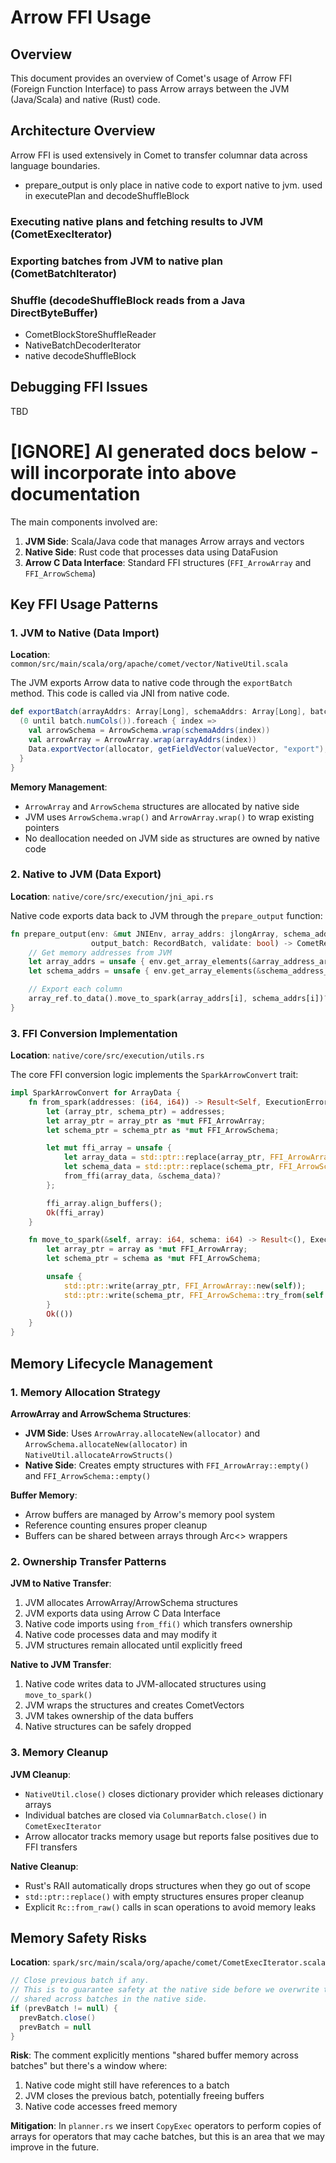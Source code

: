 # Arrow FFI Usage

## Overview

This document provides an overview of Comet's usage of Arrow FFI (Foreign Function Interface) to pass Arrow arrays
between the JVM (Java/Scala) and native (Rust) code.

## Architecture Overview

Arrow FFI is used extensively in Comet to transfer columnar data across language boundaries.

- prepare_output is only place in native code to export native to jvm. used in executePlan and decodeShuffleBlock



### Executing native plans and fetching results to JVM (CometExecIterator)

### Exporting batches from JVM to native plan (CometBatchIterator)

### Shuffle (decodeShuffleBlock reads from a Java DirectByteBuffer)

- CometBlockStoreShuffleReader
- NativeBatchDecoderIterator
- native decodeShuffleBlock

## Debugging FFI Issues

TBD

# [IGNORE] AI generated docs below - will incorporate into above documentation

The main components
involved are:

1. **JVM Side**: Scala/Java code that manages Arrow arrays and vectors
2. **Native Side**: Rust code that processes data using DataFusion
3. **Arrow C Data Interface**: Standard FFI structures (`FFI_ArrowArray` and `FFI_ArrowSchema`)

## Key FFI Usage Patterns

### 1. JVM to Native (Data Import)

**Location**: `common/src/main/scala/org/apache/comet/vector/NativeUtil.scala`

The JVM exports Arrow data to native code through the `exportBatch` method. This code is called via JNI from
native code.

```scala
def exportBatch(arrayAddrs: Array[Long], schemaAddrs: Array[Long], batch: ColumnarBatch): Int = {
  (0 until batch.numCols()).foreach { index =>
    val arrowSchema = ArrowSchema.wrap(schemaAddrs(index))
    val arrowArray = ArrowArray.wrap(arrayAddrs(index))
    Data.exportVector(allocator, getFieldVector(valueVector, "export"), provider, arrowArray, arrowSchema)
  }
}
```

**Memory Management**:

- `ArrowArray` and `ArrowSchema` structures are allocated by native side
- JVM uses `ArrowSchema.wrap()` and `ArrowArray.wrap()` to wrap existing pointers
- No deallocation needed on JVM side as structures are owned by native code

### 2. Native to JVM (Data Export)

**Location**: `native/core/src/execution/jni_api.rs`

Native code exports data back to JVM through the `prepare_output` function:

```rust
fn prepare_output(env: &mut JNIEnv, array_addrs: jlongArray, schema_addrs: jlongArray,
                  output_batch: RecordBatch, validate: bool) -> CometResult<jlong> {
    // Get memory addresses from JVM
    let array_addrs = unsafe { env.get_array_elements(&array_address_array, ReleaseMode::NoCopyBack)? };
    let schema_addrs = unsafe { env.get_array_elements(&schema_address_array, ReleaseMode::NoCopyBack)? };

    // Export each column
    array_ref.to_data().move_to_spark(array_addrs[i], schema_addrs[i])?;
}
```

### 3. FFI Conversion Implementation

**Location**: `native/core/src/execution/utils.rs`

The core FFI conversion logic implements the `SparkArrowConvert` trait:

```rust
impl SparkArrowConvert for ArrayData {
    fn from_spark(addresses: (i64, i64)) -> Result<Self, ExecutionError> {
        let (array_ptr, schema_ptr) = addresses;
        let array_ptr = array_ptr as *mut FFI_ArrowArray;
        let schema_ptr = schema_ptr as *mut FFI_ArrowSchema;

        let mut ffi_array = unsafe {
            let array_data = std::ptr::replace(array_ptr, FFI_ArrowArray::empty());
            let schema_data = std::ptr::replace(schema_ptr, FFI_ArrowSchema::empty());
            from_ffi(array_data, &schema_data)?
        };

        ffi_array.align_buffers();
        Ok(ffi_array)
    }

    fn move_to_spark(&self, array: i64, schema: i64) -> Result<(), ExecutionError> {
        let array_ptr = array as *mut FFI_ArrowArray;
        let schema_ptr = schema as *mut FFI_ArrowSchema;

        unsafe {
            std::ptr::write(array_ptr, FFI_ArrowArray::new(self));
            std::ptr::write(schema_ptr, FFI_ArrowSchema::try_from(self.data_type())?);
        }
        Ok(())
    }
}
```

## Memory Lifecycle Management

### 1. Memory Allocation Strategy

**ArrowArray and ArrowSchema Structures**:

- **JVM Side**: Uses `ArrowArray.allocateNew(allocator)` and `ArrowSchema.allocateNew(allocator)` in `NativeUtil.allocateArrowStructs()`
- **Native Side**: Creates empty structures with `FFI_ArrowArray::empty()` and `FFI_ArrowSchema::empty()`

**Buffer Memory**:

- Arrow buffers are managed by Arrow's memory pool system
- Reference counting ensures proper cleanup
- Buffers can be shared between arrays through Arc<> wrappers

### 2. Ownership Transfer Patterns

**JVM to Native Transfer**:

1. JVM allocates ArrowArray/ArrowSchema structures
2. JVM exports data using Arrow C Data Interface
3. Native code imports using `from_ffi()` which transfers ownership
4. Native code processes data and may modify it
5. JVM structures remain allocated until explicitly freed

**Native to JVM Transfer**:

1. Native code writes data to JVM-allocated structures using `move_to_spark()`
2. JVM wraps the structures and creates CometVectors
3. JVM takes ownership of the data buffers
4. Native structures can be safely dropped

### 3. Memory Cleanup

**JVM Cleanup**:

- `NativeUtil.close()` closes dictionary provider which releases dictionary arrays
- Individual batches are closed via `ColumnarBatch.close()` in `CometExecIterator`
- Arrow allocator tracks memory usage but reports false positives due to FFI transfers

**Native Cleanup**:

- Rust's RAII automatically drops structures when they go out of scope
- `std::ptr::replace()` with empty structures ensures proper cleanup
- Explicit `Rc::from_raw()` calls in scan operations to avoid memory leaks

## Memory Safety Risks

**Location**: `spark/src/main/scala/org/apache/comet/CometExecIterator.scala`

```scala
// Close previous batch if any.
// This is to guarantee safety at the native side before we overwrite the buffer memory
// shared across batches in the native side.
if (prevBatch != null) {
  prevBatch.close()
  prevBatch = null
}
```

**Risk**: The comment explicitly mentions "shared buffer memory across batches" but there's a window where:

1. Native code might still have references to a batch
2. JVM closes the previous batch, potentially freeing buffers
3. Native code accesses freed memory

**Mitigation**: In `planner.rs` we insert `CopyExec` operators to perform copies of arrays for operators
that may cache batches, but this is an area that we may improve in the future.
